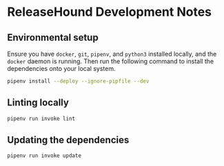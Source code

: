 # ReleaseHound Development Notes

## Environmental setup

Ensure you have `docker`, `git`, `pipenv`, and `python3` installed locally, and the `docker` daemon is running. Then run the following command to
install the dependencies onto your local system.

```bash
pipenv install --deploy --ignore-pipfile --dev
```

## Linting locally

```bash
pipenv run invoke lint
```

## Updating the dependencies

```bash
pipenv run invoke update
```

